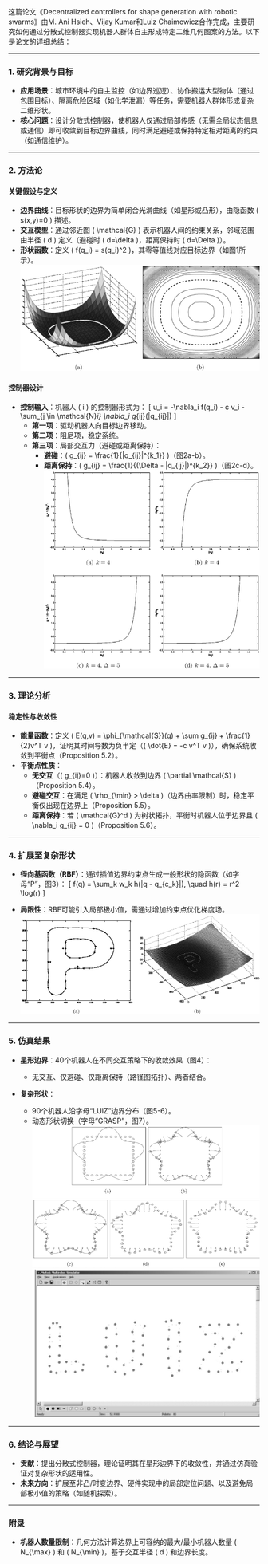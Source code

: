 这篇论文《Decentralized controllers for shape generation with robotic swarms》由M. Ani Hsieh、Vijay Kumar和Luiz Chaimowicz合作完成，主要研究如何通过分散式控制器实现机器人群体自主形成特定二维几何图案的方法。以下是论文的详细总结：

---

### **1. 研究背景与目标**
- **应用场景**：城市环境中的自主监控（如边界巡逻）、协作搬运大型物体（通过包围目标）、隔离危险区域（如化学泄漏）等任务，需要机器人群体形成复杂二维形状。
- **核心问题**：设计分散式控制器，使机器人仅通过局部传感（无需全局状态信息或通信）即可收敛到目标边界曲线，同时满足避碰或保持特定相对距离的约束（如通信维护）。

---

### **2. 方法论**
#### **关键假设与定义**
- **边界曲线**：目标形状的边界为简单闭合光滑曲线（如星形或凸形），由隐函数 \( s(x,y)=0 \) 描述。
- **交互模型**：通过邻近图 \( \mathcal{G} \) 表示机器人间的约束关系，邻域范围由半径 \( d \) 定义（避碰时 \( d=\delta \)，距离保持时 \( d=\Delta \)）。
- **形状函数**：定义 \( f(q_i) = s(q_i)^2 \)，其零等值线对应目标边界（如图1所示）。
  ![img.png](img.png)

#### **控制器设计**
- **控制输入**：机器人 \( i \) 的控制器形式为：
  \[
  u_i = -\nabla_i f(q_i) - c v_i - \sum_{j \in \mathcal{N}_i} \nabla_i g_{ij}(\|q_{ij}\|)
  \]
  - **第一项**：驱动机器人向目标边界移动。
  - **第二项**：阻尼项，稳定系统。
  - **第三项**：局部交互力（避碰或距离保持）：
    - **避碰**：\( g_{ij} = \frac{1}{\|q_{ij}\|^{k_1}} \)（图2a-b）。
    - **距离保持**：\( g_{ij} = \frac{1}{(\Delta - \|q_{ij}\|)^{k_2}} \)（图2c-d）。
  ![img_1.png](img_1.png)

---

### **3. 理论分析**
#### **稳定性与收敛性**
- **能量函数**：定义 \( E(q,v) = \phi_{\mathcal{S}}(q) + \sum g_{ij} + \frac{1}{2}v^T v \)，证明其时间导数为负半定（\( \dot{E} = -c v^T v \)），确保系统收敛到平衡点（Proposition 5.2）。
- **平衡点性质**：
  - **无交互**（\( g_{ij}=0 \)）：机器人收敛到边界 \( \partial \mathcal{S} \)（Proposition 5.4）。
  - **避碰交互**：在满足 \( \rho_{\min} > \delta \)（边界曲率限制）时，稳定平衡仅出现在边界上（Proposition 5.5）。
  - **距离保持**：若 \( \mathcal{G}^d \) 为树状拓扑，平衡时机器人位于边界且 \( \nabla_i g_{ij} = 0 \)（Proposition 5.6）。

---

### **4. 扩展至复杂形状**
- **径向基函数（RBF）**：通过插值边界约束点生成一般形状的隐函数（如字母“P”，图3）：
  \[
  f(q) = \sum_k w_k h(\|q - q_{c_k}\|), \quad h(r) = r^2 \log(r)
  \]
  
- **局限性**：RBF可能引入局部极小值，需通过增加约束点优化梯度场。
![img_2.png](img_2.png)
---

### **5. 仿真结果**
- **星形边界**：40个机器人在不同交互策略下的收敛效果（图4）：
  - 无交互、仅避碰、仅距离保持（路径图拓扑）、两者结合。
  
- **复杂形状**：
  - 90个机器人沿字母“LUIZ”边界分布（图5-6）。
  - 动态形状切换（字母“GRASP”，图7）。
  ![img_3.png](img_3.png)
  ![img_4.png](img_4.png)

---

### **6. 结论与展望**
- **贡献**：提出分散式控制器，理论证明其在星形边界下的收敛性，并通过仿真验证对复杂形状的适用性。
- **未来方向**：扩展至非凸/时变边界、硬件实现中的局部定位问题、以及避免局部极小值的策略（如随机探索）。

---

### **附录**
- **机器人数量限制**：几何方法计算边界上可容纳的最大/最小机器人数量 \( N_{\max} \) 和 \( N_{\min} \)，基于交互半径 \( d \) 和边界长度。
